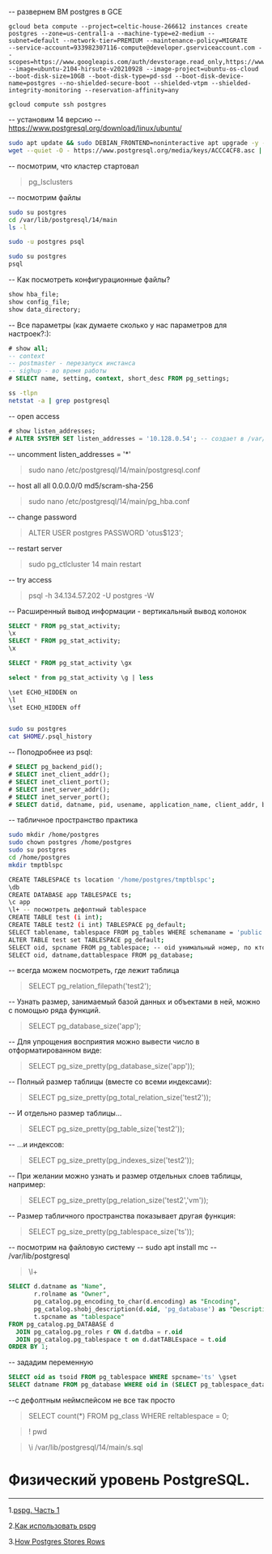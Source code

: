 -- развернем ВМ postgres в GCE
```
gcloud beta compute --project=celtic-house-266612 instances create postgres --zone=us-central1-a --machine-type=e2-medium --subnet=default --network-tier=PREMIUM --maintenance-policy=MIGRATE 
--service-account=933982307116-compute@developer.gserviceaccount.com --scopes=https://www.googleapis.com/auth/devstorage.read_only,https://www.googleapis.com/auth/logging.write,https://www.googleapis.com/auth/monitoring.write,https://www.googleapis.com/auth/servicecontrol,https://www.googleapis.com/auth/service.management.readonly,https://www.googleapis.com/auth/trace.append --image=ubuntu-2104-hirsute-v20210928 --image-project=ubuntu-os-cloud --boot-disk-size=10GB --boot-disk-type=pd-ssd --boot-disk-device-name=postgres --no-shielded-secure-boot --shielded-vtpm --shielded-integrity-monitoring --reservation-affinity=any
 
gcloud compute ssh postgres
``` 
-- установим 14 версию
-- https://www.postgresql.org/download/linux/ubuntu/
```bash
sudo apt update && sudo DEBIAN_FRONTEND=noninteractive apt upgrade -y -q && sudo sh -c 'echo "deb http://apt.postgresql.org/pub/repos/apt $(lsb_release -cs)-pgdg main" > /etc/apt/sources.list.d/pgdg.list' && 
wget --quiet -O - https://www.postgresql.org/media/keys/ACCC4CF8.asc | sudo apt-key add - && sudo apt-get update && sudo DEBIAN_FRONTEND=noninteractive apt -y install postgresql-14
```
-- посмотрим, что кластер стартовал
>pg_lsclusters

-- посмотрим файлы
```bash
sudo su postgres
cd /var/lib/postgresql/14/main
ls -l

sudo -u postgres psql

sudo su postgres
psql
```
-- Как посмотреть конфигурационные файлы?
```sql
show hba_file;
show config_file;
show data_directory;
```
-- Все параметры (как думаете сколько у нас параметров для настроек?:):
```sql
# show all;
-- context
-- postmaster - перезапуск инстанса
-- sighup - во время работы
# SELECT name, setting, context, short_desc FROM pg_settings;
```
```bash
ss -tlpn
netstat -a | grep postgresql
```
-- open access
```sql
# show listen_addresses;
# ALTER SYSTEM SET listen_addresses = '10.128.0.54'; -- создает в /var/lib/postgresql postgresql.auto.conf с параметрами
```
-- uncomment listen_addresses = '*'
>sudo nano /etc/postgresql/14/main/postgresql.conf

-- host    all             all             0.0.0.0/0               md5/scram-sha-256
>sudo nano /etc/postgresql/14/main/pg_hba.conf

-- change password
>ALTER USER postgres PASSWORD 'otus$123';

-- restart server
>sudo pg_ctlcluster 14 main restart

-- try access
>psql -h 34.134.57.202 -U postgres -W


-- Расширенный вывод информации - вертикальный вывод колонок
```sql
SELECT * FROM pg_stat_activity;
\x
SELECT * FROM pg_stat_activity;
\x

SELECT * FROM pg_stat_activity \gx

select * from pg_stat_activity \g | less
```
```bash
\set ECHO_HIDDEN on
\l
\set ECHO_HIDDEN off


sudo su postgres
cat $HOME/.psql_history
``` 

-- Поподробнее из psql:
```sql
# SELECT pg_backend_pid();
# SELECT inet_client_addr();
# SELECT inet_client_port();
# SELECT inet_server_addr();
# SELECT inet_server_port();
# SELECT datid, datname, pid, usename, application_name, client_addr, backend_xid FROM pg_stat_activity;
```
-- табличное пространство практика
```bash
sudo mkdir /home/postgres
sudo chown postgres /home/postgres
sudo su postgres
cd /home/postgres
mkdir tmptblspc

CREATE TABLESPACE ts location '/home/postgres/tmptblspc';
\db
CREATE DATABASE app TABLESPACE ts;
\c app
\l+ -- посмотреть дефолтный tablespace
CREATE TABLE test (i int);
CREATE TABLE test2 (i int) TABLESPACE pg_default;
SELECT tablename, tablespace FROM pg_tables WHERE schemaname = 'public';
ALTER TABLE test set TABLESPACE pg_default;
SELECT oid, spcname FROM pg_tablespace; -- oid унимальный номер, по кторому можем найти файлы
SELECT oid, datname,dattablespace FROM pg_database;
```
-- всегда можем посмотреть, где лежит таблица
>SELECT pg_relation_filepath('test2');

-- Узнать размер, занимаемый базой данных и объектами в ней, можно с помощью ряда функций.
>SELECT pg_database_size('app');

-- Для упрощения восприятия можно вывести число в отформатированном виде:
>SELECT pg_size_pretty(pg_database_size('app'));

-- Полный размер таблицы (вместе со всеми индексами):
>SELECT pg_size_pretty(pg_total_relation_size('test2'));

-- И отдельно размер таблицы...
>SELECT pg_size_pretty(pg_table_size('test2'));

-- ...и индексов:
>SELECT pg_size_pretty(pg_indexes_size('test2'));

-- При желании можно узнать и размер отдельных слоев таблицы, например:
>SELECT pg_size_pretty(pg_relation_size('test2','vm'));

-- Размер табличного пространства показывает другая функция:
>SELECT pg_size_pretty(pg_tablespace_size('ts'));

-- посмотрим на файловую систему
-- sudo apt install mc
-- /var/lib/postgresql
>\l+
```sql
SELECT d.datname as "Name",
       r.rolname as "Owner",
       pg_catalog.pg_encoding_to_char(d.encoding) as "Encoding",
       pg_catalog.shobj_description(d.oid, 'pg_database') as "Description",
       t.spcname as "tablespace"
FROM pg_catalog.pg_DATABASE d
  JOIN pg_catalog.pg_roles r ON d.datdba = r.oid
  JOIN pg_catalog.pg_tablespace t on d.datTABLEspace = t.oid
ORDER BY 1;
```

-- зададим переменную
```sql
SELECT oid as tsoid FROM pg_tablespace WHERE spcname='ts' \gset 
SELECT datname FROM pg_database WHERE oid in (SELECT pg_tablespace_databases(:tsoid));
```

--с дефолтным неймспейсом не все так просто
>SELECT count(*) FROM pg_class WHERE reltablespace = 0;

>\! pwd

>\i /var/lib/postgresql/14/main/s.sql

# Физический уровень PostgreSQL.
___
1.[pspg. Часть 1](https://ptolmachev.ru/pspg-chast-1.html "pspg. Часть 1")

2.[Как использовать pspg](https://pgconf.ru/2021/288291 "Как использовать pspg")

3.[How Postgres Stores Rows](https://ketansingh.me/posts/how-postgres-stores-rows/ "How Postgres Stores Rows")